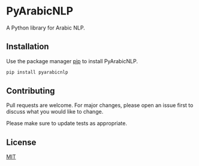 # PyArabicNLP

A Python library for Arabic NLP.

## Installation

Use the package manager [pip](https://pip.pypa.io/en/stable/) to install PyArabicNLP.

```bash
pip install pyarabicnlp
```

## Contributing
Pull requests are welcome. For major changes, please open an issue first to discuss what you would like to change.

Please make sure to update tests as appropriate.

## License
[MIT](https://choosealicense.com/licenses/mit/)
